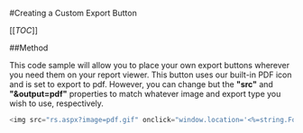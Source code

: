 #Creating a Custom Export Button

[[_TOC_]]

##Method

This code sample will allow you to place your own export buttons wherever you need them on your report viewer. This button uses our built-in PDF icon and is set to export to pdf. However, you can change but the **"src"** and **"&output=pdf"** properties to match whatever image and export type you wish to use, respectively.

```csharp
<img src="rs.aspx?image=pdf.gif" onclick="window.location='<%=string.Format("{0}?{1}&output=pdf",Request.ServerVariables["PATH_INFO"],Request.ServerVariables"QUERY_STRING"])%>'"
```